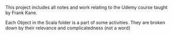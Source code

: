This project includes all notes and work
relating to the Udemy course taught by
Frank Kane.


Each Object in the Scala folder is a 
part of some activities. They are
broken down by their relevance
and complicatedness (not a word)
